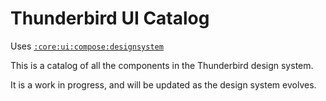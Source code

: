 # Thunderbird UI Catalog

Uses [`:core:ui:compose:designsystem`](../core/ui/compose/designsystem/README.md)

This is a catalog of all the components in the Thunderbird design system.

It is a work in progress, and will be updated as the design system evolves.
